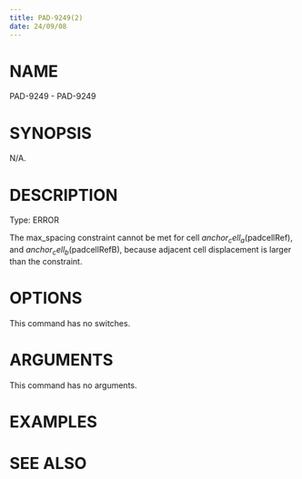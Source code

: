 ```yaml
---
title: PAD-9249(2)
date: 24/09/08
---
```


# NAME

PAD-9249 - PAD-9249

# SYNOPSIS

N/A.

# DESCRIPTION

Type: ERROR

The max_spacing constraint cannot be met for cell $anchor_cell_a ($padcellRef), and $anchor_cell_b ($padcellRefB), because adjacent cell displacement is larger than the constraint.

# OPTIONS

This command has no switches.

# ARGUMENTS

This command has no arguments.

# EXAMPLES

# SEE ALSO
